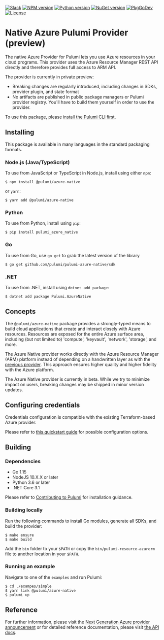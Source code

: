 [![Slack](http://www.pulumi.com/images/docs/badges/slack.svg)](https://slack.pulumi.com)
[![NPM version](https://badge.fury.io/js/%40pulumi%2Fazure-native.svg)](https://npmjs.com/package/@pulumi/azure-native)
[![Python version](https://badge.fury.io/py/pulumi-azure-native.svg)](https://pypi.org/project/pulumi-azure-native)
[![NuGet version](https://badge.fury.io/nu/pulumi.azurenative.svg)](https://badge.fury.io/nu/pulumi.azurenative)
[![PkgGoDev](https://pkg.go.dev/badge/github.com/pulumi/pulumi-azure-native/sdk/go)](https://pkg.go.dev/github.com/pulumi/pulumi-azure-native/sdk/go)
[![License](https://img.shields.io/npm/l/%40pulumi%2Fazure-native.svg)](https://github.com/pulumi/pulumi-azure-native/blob/master/LICENSE)

# Native Azure Pulumi Provider (preview)

The native Azure Provider for Pulumi lets you use Azure resources in your cloud programs.
This provider uses the Azure Resource Manager REST API directly and therefore provides full access to ARM API.

The provider is currently in private preview:

- Breaking changes are regularly introduced, including changes in SDKs, provider plugin, and state format
- No artifacts are published in public package managers or Pulumi provider registry. You'll have to build them
yourself in order to use the provider.

To use this package, please [install the Pulumi CLI first](https://pulumi.io/).

## Installing

This package is available in many languages in the standard packaging formats.

### Node.js (Java/TypeScript)

To use from JavaScript or TypeScript in Node.js, install using either `npm`:

    $ npm install @pulumi/azure-native

or `yarn`:

    $ yarn add @pulumi/azure-native

### Python

To use from Python, install using `pip`:

    $ pip install pulumi_azure_native

### Go

To use from Go, use `go get` to grab the latest version of the library

    $ go get github.com/pulumi/pulumi-azure-native/sdk

### .NET

To use from .NET, install using `dotnet add package`:

    $ dotnet add package Pulumi.AzureNative

## Concepts

The `@pulumi/azure-native` package provides a strongly-typed means to build cloud applications that create
and interact closely with Azure resources.  Resources are exposed for the entire Azure surface area,
including (but not limited to) 'compute', 'keyvault', 'network', 'storage', and more.

The Azure Native provider works directly with the Azure Resource Manager (ARM) platform instead of depending on a
handwritten layer as with the [previous provider](https://github.com/pulumi/pulumi-azure). This approach ensures higher
quality and higher fidelity with the Azure platform.

The Azure Native provider is currently in beta. While we try to minimize impact on users, breaking changes may be shipped in minor version updates.

## Configuring credentials

Credentials configuration is compatible with the existing Terraform-based Azure provider.

Please refer to [this quickstart guide](
https://www.pulumi.com/docs/intro/cloud-providers/azure/setup/) for possible configuration options.

## Building

### Dependencies

- Go 1.15
- NodeJS 10.X.X or later
- Python 3.6 or later
- .NET Core 3.1

Please refer to [Contributing to Pulumi](https://github.com/pulumi/pulumi/blob/master/CONTRIBUTING.md) for installation
guidance.

### Building locally

Run the following commands to install Go modules, generate all SDKs, and build the provider: 

```
$ make ensure
$ make build
```

Add the `bin` folder to your `$PATH` or copy the `bin/pulumi-resource-azurerm` file to another location in your `$PATH`.

### Running an example

Navigate to one of the `examples` and run Pulumi:

```
$ cd ./exampes/simple
$ yarn link @pulumi/azure-native
$ pulumi up
``` 

## Reference

For further information, please visit the [Next Generation Azure provider announcement](https://www.pulumi.com/blog/announcing-nextgen-azure-provider/) or for detailed reference documentation, please visit [the API docs](
https://www.pulumi.com/docs/reference/pkg/azure-native).
